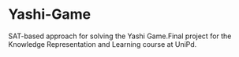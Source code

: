# Yashi-Game
SAT-based approach for solving the Yashi Game.Final project for the Knowledge Representation and Learning course at UniPd.
